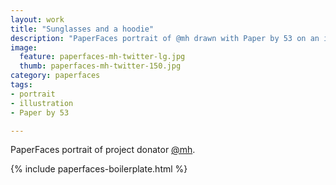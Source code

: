 ```yaml
---
layout: work
title: "Sunglasses and a hoodie"
description: "PaperFaces portrait of @mh drawn with Paper by 53 on an iPad."
image: 
  feature: paperfaces-mh-twitter-lg.jpg
  thumb: paperfaces-mh-twitter-150.jpg
category: paperfaces
tags: 
- portrait
- illustration
- Paper by 53

---
```


PaperFaces portrait of project donator [@mh](http://twitter.com/mh).

{% include paperfaces-boilerplate.html %}